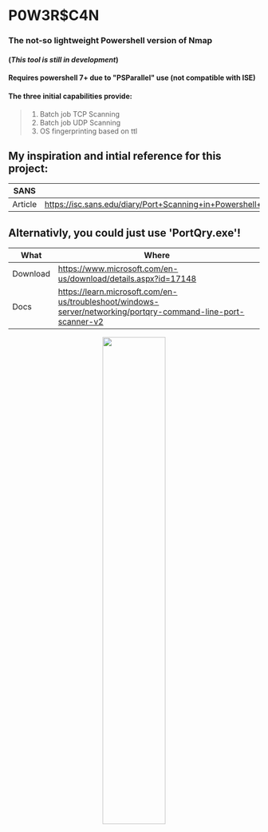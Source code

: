# P0W3R$C4N
### The not-so lightweight Powershell version of Nmap
#### (*This tool is still in development*)
#### Requires powershell 7+ due to "PSParallel" use (not compatible with ISE)
#### The three initial capabilities provide:
> 1. Batch job TCP Scanning
> 2. Batch job UDP Scanning
> 3. OS fingerprinting based on ttl
## My inspiration and intial reference for this project:
| SANS | Link |
|--- | --- |
| Article | https://isc.sans.edu/diary/Port+Scanning+in+Powershell+Redux+Speeding+Up+the+Results+challenge+accepted/29324 |
## Alternativly, you could just use 'PortQry.exe'!
| What | Where |
|---|---|
| Download | https://www.microsoft.com/en-us/download/details.aspx?id=17148 |
| Docs | https://learn.microsoft.com/en-us/troubleshoot/windows-server/networking/portqry-command-line-port-scanner-v2 |
<p align="center">
<img width="50%" height="50%" src=https://github.com/Cyb3rW1LL/p0w3rsc4n/assets/39623516/ec976dcd-444e-40fe-8f5f-6777d64ad6a6>
</p>

